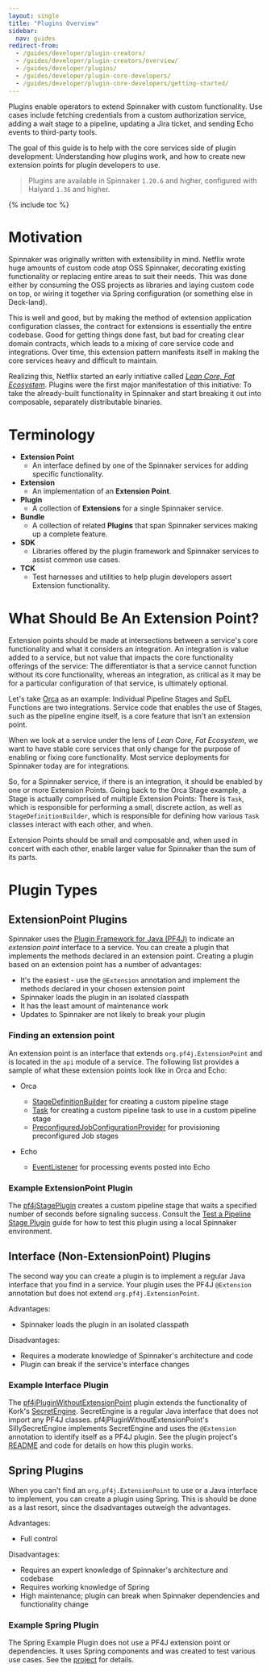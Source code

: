 ```yaml
---
layout: single
title: "Plugins Overview"
sidebar:
  nav: guides
redirect-from:
  - /guides/developer/plugin-creators/
  - /guides/developer/plugin-creators/overview/
  - /guides/developer/plugins/
  - /guides/developer/plugin-core-developers/
  - /guides/developer/plugin-core-developers/getting-started/
---
```


Plugins enable operators to extend Spinnaker with custom functionality. Use
cases include fetching credentials from a custom authorization service, adding
a wait stage to a pipeline, updating a Jira ticket, and sending Echo events to
third-party tools.

The goal of this guide is to help with the core services side of plugin
development: Understanding how plugins work, and how to create new extension
points for plugin developers to use.

> Plugins are available in Spinnaker `1.20.6` and higher, configured with
> Halyard `1.36` and higher.

{% include toc %}

# Motivation

Spinnaker was originally written with extensibility in mind. Netflix
wrote huge amounts of custom code atop OSS Spinnaker, decorating existing
functionality or replacing entire areas to suit their needs. This was done either
by consuming the OSS projects as libraries and laying custom code on top, or
wiring it together via Spring configuration (or something else in Deck-land).

This is well and good, but by making the method of extension application
configuration classes, the contract for extensions is essentially the entire
codebase. Good for getting things done fast, but bad for creating clear domain
contracts, which leads to a mixing of core service code and integrations. Over
time, this extension pattern manifests itself in making the core services
heavy and difficult to maintain.

Realizing this, Netflix started an early initiative called [*Lean Core, Fat
Ecosystem*](https://docs.google.com/document/d/1cgKBdT5xVFvMwut7Wji_-bC_12GoQtyZ2MQ958LDcOY/edit?usp=sharing).
Plugins were the first major manifestation of this initiative: To take the
already-built functionality in Spinnaker and start breaking it out into
composable, separately distributable binaries.

# Terminology

- **Extension Point**
    - An interface defined by one of the Spinnaker services for adding specific
      functionality.
- **Extension**
    - An implementation of an **Extension Point**.
- **Plugin**
    - A collection of **Extensions** for a single Spinnaker service.
- **Bundle**
    - A collection of related **Plugins** that span Spinnaker services making
      up a complete feature.
- **SDK**
    - Libraries offered by the plugin framework and Spinnaker services to
      assist common use cases.
- **TCK**
    - Test harnesses and utilities to help plugin developers assert Extension
      functionality.

# What Should Be An Extension Point?

Extension points should be made at intersections between a service's core
functionality and what it considers an integration. An integration is value
added to a service, but not value that impacts the core functionality offerings
of the service: The differentiator is that a service cannot function without
its core functionality, whereas an integration, as critical as it may be for a
particular configuration of that service, is ultimately optional.

Let's take [Orca](https://github.com/spinnaker/orca) as an example: Individual
Pipeline Stages and SpEL Functions are two integrations. Service code that
enables the use of Stages, such as the pipeline engine itself, is a core
feature that isn't an extension point.

When we look at a service under the lens of *Lean Core, Fat Ecosystem*, we want
to have stable core services that only change for the purpose of enabling or
fixing core functionality. Most service deployments for Spinnaker today are for
integrations.

So, for a Spinnaker service, if there is an integration, it should be enabled
by one or more Extension Points. Going back to the Orca Stage example, a Stage
is actually comprised of multiple Extension Points: There is `Task`, which is
responsible for performing a small, discrete action, as well as
`StageDefinitionBuilder`, which is responsible for defining how various `Task`
classes interact with each other, and when.

Extension Points should be small and composable and, when used in concert with
each other, enable larger value for Spinnaker than the sum of its parts.

# Plugin Types

## ExtensionPoint Plugins

Spinnaker uses the [Plugin Framework for Java
(PF4J)](https://github.com/pf4j/pf4j) to indicate an _extension point_
interface to a service. You can create a plugin that implements the methods
declared in an extension point.  Creating a plugin based on an extension point
has a number of advantages:

* It's the easiest - use the `@Extension` annotation and implement the methods declared in your chosen extension point
* Spinnaker loads the plugin in an isolated classpath
* It has the least amount of maintenance work
* Updates to Spinnaker are not likely to break your plugin

### Finding an extension point

An extension point is an interface that extends `org.pf4j.ExtensionPoint` and
is located in the `api` module of a service. The following list provides a
sample of what these extension points look like in Orca and Echo:

* Orca
  - [StageDefinitionBuilder](https://github.com/spinnaker/orca/blob/master/orca-api/src/main/java/com/netflix/spinnaker/orca/api/pipeline/graph/StageDefinitionBuilder.java) for creating a custom pipeline stage
  - [Task](https://github.com/spinnaker/orca/blob/master/orca-api/src/main/java/com/netflix/spinnaker/orca/api/pipeline/Task.java) for creating a custom pipeline task to use in a custom pipeline stage
  - [PreconfiguredJobConfigurationProvider](https://github.com/spinnaker/orca/blob/master/orca-api/src/main/java/com/netflix/spinnaker/orca/api/preconfigured/jobs/PreconfiguredJobConfigurationProvider.java) for provisioning preconfigured Job stages

* Echo
  - [EventListener](https://github.com/spinnaker/echo/blob/master/echo-api/src/main/java/com/netflix/spinnaker/echo/api/events/EventListener.java) for processing events posted into Echo

### Example ExtensionPoint Plugin

The [pf4jStagePlugin](https://github.com/spinnaker-plugin-examples/pf4jStagePlugin) creates a custom pipeline stage that waits a specified number of seconds before signaling success. Consult the [Test a Pipeline Stage Plugin](/guides/developer/plugin-creators/deck-plugin/) guide for how to test this plugin using a local Spinnaker environment.

## Interface (Non-ExtensionPoint) Plugins

The second way you can create a plugin is to implement a regular Java interface that you find in a service. Your plugin uses the PF4J `@Extension` annotation but does not extend `org.pf4j.ExtensionPoint`.    

Advantages:
* Spinnaker loads the plugin in an isolated classpath

Disadvantages:
* Requires a moderate knowledge of Spinnaker's architecture and code
* Plugin can break if the service's interface changes

### Example Interface Plugin

The [pf4jPluginWithoutExtensionPoint](https://github.com/spinnaker-plugin-examples/pf4jPluginWithoutExtensionPoint) plugin extends the functionality of Kork's [SecretEngine](https://github.com/spinnaker/kork/blob/5c5bf12a54ca840b7c6c9f4a57cf3c445ddd910e/kork-secrets/src/main/java/com/netflix/spinnaker/kork/secrets/SecretEngine.java). SecretEngine is a regular Java interface that does not import any PF4J classes. pf4jPluginWithoutExtensionPoint's SillySecretEngine implements SecretEngine and uses the `@Extension` annotation to identify itself as a PF4J plugin. See the plugin project's [README](https://github.com/spinnaker-plugin-examples/pf4jPluginWithoutExtensionPoint) and code for details on how this plugin works.

## Spring Plugins

When you can't find an `org.pf4j.ExtensionPoint` to use or a Java interface to implement, you can create a plugin using Spring. This is should be done as a last resort, since the disadvantages outweigh the advantages.

Advantages:

* Full control

Disadvantages:

* Requires an expert knowledge of Spinnaker's architecture and codebase
* Requires working knowledge of Spring
* High maintenance; plugin can break when Spinnaker dependencies and functionality change


### Example Spring Plugin

The Spring Example Plugin does not use a PF4J extension point or dependencies. It uses Spring components and was created to test various use cases. See the [project](https://github.com/spinnaker-plugin-examples/springExamplePlugin) for details.
